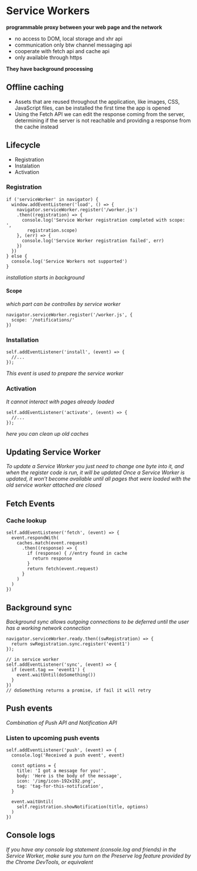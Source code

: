 # Service Workers

**programmable proxy between your web page and the network**
- no access to DOM, local storage and xhr api
- communication only btw channel messaging api
- cooperate with fetch api and cache api
- only available through https

**They have background processing**

## Offline caching
- Assets that are reused throughout the application, like images, CSS, JavaScript files, can be installed the first time the app is opened
- Using the Fetch API we can edit the response coming from the server, determining if the server is not reachable and providing a response from the cache instead

## Lifecycle
- Registration
- Instalation
- Activation

### Registration
```
if ('serviceWorker' in navigator) {
  window.addEventListener('load', () => {
    navigator.serviceWorker.register('/worker.js')
    .then((registration) => {
      console.log('Service Worker registration completed with scope: ',
        registration.scope)
    }, (err) => {
      console.log('Service Worker registration failed', err)
    })
  })
} else {
  console.log('Service Workers not supported')
}
```
*installation starts in background*

#### Scope
*which part can be controlles by service worker*
```
navigator.serviceWorker.register('/worker.js', {
  scope: '/notifications/'
})
```

### Installation
```
self.addEventListener('install', (event) => {
  //...
});
```
*This event is used to prepare the service worker*

### Activation
*It cannot interact with pages already loaded*
```
self.addEventListener('activate', (event) => {
  //...
});
```
*here you can clean up old caches*

## Updating Service Worker
*To update a Service Worker you just need to change one byte into it, and when the register code is run, it will be updated*
*Once a Service Worker is updated, it won’t become available until all pages that were loaded with the old service worker attached are closed*

## Fetch Events
### Cache lookup
```
self.addEventListener('fetch', (event) => {
  event.respondWith(
    caches.match(event.request)
      .then((response) => {
        if (response) { //entry found in cache
          return response
        }
        return fetch(event.request)
      }
    )
  )
})
```

## Background sync
*Background sync allows outgoing connections to be deferred until the user has a working network connection*
```
navigator.serviceWorker.ready.then((swRegistration) => {
  return swRegistration.sync.register('event1')
});
```
```
// in service worker
self.addEventListener('sync', (event) => {
  if (event.tag == 'event1') {
    event.waitUntil(doSomething())
  }
})
// doSomething returns a promise, if fail it will retry
```

## Push events
*Combination of Push API and Notification API*
### Listen to upcoming push events
```
self.addEventListener('push', (event) => {
  console.log('Received a push event', event)

  const options = {
    title: 'I got a message for you!',
    body: 'Here is the body of the message',
    icon: '/img/icon-192x192.png',
    tag: 'tag-for-this-notification',
  }

  event.waitUntil(
    self.registration.showNotification(title, options)
  )
})
```

## Console logs
*If you have any console log statement (console.log and friends) in the Service Worker, make sure you turn on the Preserve log feature provided by the Chrome DevTools, or equivalent*
